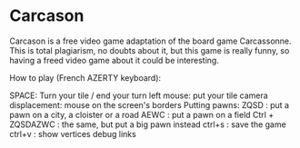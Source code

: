 # Carcason

Carcason is a free video game adaptation of the board game Carcassonne. This is total plagiarism, no doubts about it, but this game is really funny, so having a freed video game about it could be interesting.

How to play (French AZERTY keyboard):

SPACE: Turn your tile / end your turn
left mouse: put your tile
camera displacement: mouse on the screen's borders
Putting pawns:
	ZQSD : put a pawn on a city, a cloister or a road
	AEWC : put a pawn on a field
	Ctrl + ZQSDAZWC : the same, but put a big pawn instead
ctrl+s : save the game
ctrl+v : show vertices debug links
